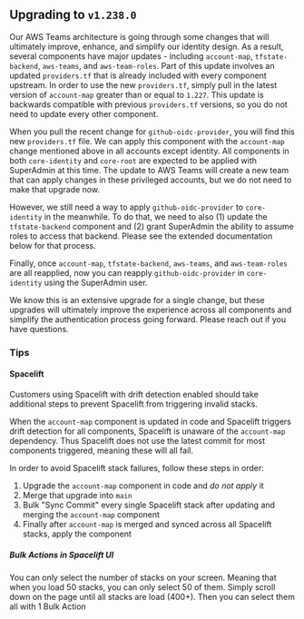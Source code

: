 ## Upgrading to `v1.238.0`

Our AWS Teams architecture is going through some changes that will ultimately improve, enhance, and simplify our identity design. As a result, several components have major updates - including `account-map`, `tfstate-backend`, `aws-teams`, and `aws-team-roles`. Part of this update involves an updated `providers.tf` that is already included with every component upstream. In order to use the new `providers.tf`, simply pull in the latest version of `account-map` greater than or equal to `1.227`. This update is backwards compatible with previous `providers.tf` versions, so you do not need to update every other component.

When you pull the recent change for `github-oidc-provider`, you will find this new `providers.tf` file. We can apply this component with the `account-map` change mentioned above in all accounts except identity. All components in both `core-identity` and `core-root` are expected to be applied with SuperAdmin at this time. The update to AWS Teams will create a new team that can apply changes in these privileged accounts, but we do not need to make that upgrade now.

However, we still need a way to apply `github-oidc-provider` to `core-identity` in the meanwhile. To do that, we need to also (1) update the `tfstate-backend` component and (2) grant SuperAdmin the ability to assume roles to access that backend. Please see the extended documentation below for that process.

Finally, once `account-map`, `tfstate-backend`, `aws-teams`, and `aws-team-roles` are all reapplied, now you can reapply `github-oidc-provider` in `core-identity` using the SuperAdmin user.

We know this is an extensive upgrade for a single change, but these upgrades will ultimately improve the experience across all components and simplify the authentication process going forward. Please reach out if you have questions.

### Tips

#### Spacelift

Customers using Spacelift with drift detection enabled should take additional steps to prevent Spacelift from triggering invalid stacks.

When the `account-map` component is updated in code and Spacelift triggers drift detection for all components, Spacelift is unaware of the `account-map` dependency. Thus Spacelift does not use the latest commit for most components triggered, meaning these will all fail.

In order to avoid Spacelift stack failures, follow these steps in order:

1. Upgrade the `account-map` component in code and _do not apply_ it
2. Merge that upgrade into `main`
3. Bulk "Sync Commit" every single Spacelift stack after updating and merging the `account-map` component
4. Finally after `account-map` is merged and synced across all Spacelift stacks, apply the component

##### Bulk Actions in Spacelift UI

You can only select the number of stacks on your screen. Meaning that when you load 50 stacks, you can only select 50 of them. Simply scroll down on the page until all stacks are load (400+). Then you can select them all with 1 Bulk Action
